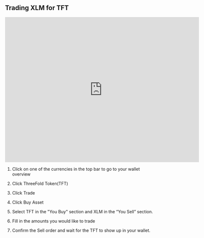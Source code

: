 ## Trading XLM for TFT

<iframe src="https://player.vimeo.com/video/417197931" width="640" height="480" frameborder="0" allow="autoplay; fullscreen" allowfullscreen></iframe>

1. Click on one of the currencies in the top bar to go to your wallet overview 

2. Click ThreeFold Token(TFT)

3. Click Trade

4. Click Buy Asset

5. Select TFT in the  "You Buy" section and XLM in the “You Sell” section.

6. Fill in the amounts you would like to trade

7. Confirm the Sell order and wait for the TFT to show up in your wallet.
